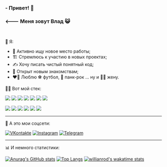 ### - Привет! 👋
### <--- Меня зовут Влад 😺
<br>

👨 Я:

- 👷 Активно ищу новое место работы;
- 🏗️ Стремлюсь к участию в новых проектах;
- ✍️ Хочу писать чистый понятный код;
- 🤝 Открыт новым знакомствам;
- ❤️‍🔥 Люблю ⚽ футбол, 🎸 панк-рок ... ну и 👩‍🦱 жену.

👨‍💻 Вот мой стек:
<br>

![](https://img.shields.io/badge/-HTML-informational?style=flat&logo=html5&logoColor=white&color=4AB199)
![](https://img.shields.io/badge/-CSS-informational?style=flat&logo=css3&logoColor=white&color=4AB199)
![](https://img.shields.io/badge/-JavaScript-informational?style=flat&logo=javascript&logoColor=white&color=4AB199)
![](https://img.shields.io/badge/-React-informational?style=flat&logo=react&logoColor=white&color=4AB199)
![](https://img.shields.io/badge/-Git-informational?style=flat&logo=git&logoColor=white&color=4AB199)
![](https://img.shields.io/badge/-Node.js-informational?style=flat&logo=node.js&logoColor=white&color=4AB199)
![](https://img.shields.io/badge/-PM2-informational?style=flat&logo=pm2&logoColor=white&color=4AB199)

![](https://img.shields.io/badge/-MongoDB-informational?style=flat&logo=mongodb&logoColor=white&color=4AB199)
![](https://img.shields.io/badge/-Express-informational?style=flat&logo=express&logoColor=white&color=4AB199)
![](https://img.shields.io/badge/-Webpack-informational?style=flat&logo=webpack&logoColor=white&color=4AB199)
![](https://img.shields.io/badge/-Postman-informational?style=flat&logo=postman&logoColor=white&color=4AB199)
![](https://img.shields.io/badge/-Nginx-informational?style=flat&logo=nginx&logoColor=white&color=4AB199)
![](https://img.shields.io/badge/-Figma-informational?style=flat&logo=figma&logoColor=white&color=4AB199)

---
🥅 А это мои соцсети:
<br>

[![VKontakte](https://img.shields.io/badge/-VKontakte-informational?style=flat&logo=vk&logoColor=white&color=4AB199)](https://vk.com/chekentos)
[![Instagram](https://img.shields.io/badge/-Instagram-informational?style=flat&logo=instagram&logoColor=white&color=4AB199)](https://www.instagram.com/mistertoxicofficial)
[![Telegram](https://img.shields.io/badge/-Telegram-informational?style=flat&logo=telegram&logoColor=white&color=4AB199)](https://telegram.me/Bukingemskiy_oficial)

---
📊 И немного статистики:
<br>

[![Anurag's GitHub stats](https://github-readme-stats.vercel.app/api?username=Bukingemskiy&show_icons=true)](https://github.com/anuraghazra/github-readme-stats)
[![Top Langs](https://github-readme-stats.vercel.app/api/top-langs/?username=Bukingemskiy)](https://github.com/anuraghazra/github-readme-stats)
[![willianrod's wakatime stats](https://github-readme-stats.vercel.app/api/wakatime?username=Bukingemskiy)](https://github.com/anuraghazra/github-readme-stats)
